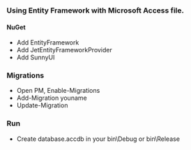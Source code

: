 ### Using Entity Framework with Microsoft Access file.

#### NuGet    
- Add EntityFramework    
- Add JetEntityFrameworkProvider
- Add SunnyUI     

### Migrations
- Open PM,  Enable-Migrations 
- Add-Migration youname
- Update-Migration

### Run
 - Create database.accdb in your bin\Debug or bin\Release 
